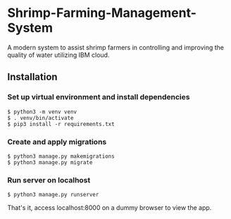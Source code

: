# Shrimp-Farming-Management-System
A modern system to assist shrimp farmers in controlling and improving the quality of water utilizing IBM cloud.

## Installation

### Set up virtual environment and install dependencies

```console
$ python3 -m venv venv
$ . venv/bin/activate
$ pip3 install -r requirements.txt
```

### Create and apply migrations

```console
$ python3 manage.py makemigrations
$ python3 manage.py migrate
```

### Run server on localhost

```console
$ python3 manage.py runserver
```

That's it, access localhost:8000 on a dummy browser to view the app.

